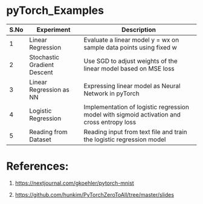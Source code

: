 # pyTorch_Examples

| S.No | Experiment | Description |
| ---------- | ---------- | ----------------- |
| 1 | Linear Regression |  Evaluate a linear model y = wx on sample data points using fixed w | 
| 2 | Stochastic Gradient Descent | Use SGD to adjust weights of the linear model based on MSE loss |
| 3 | Linear Regression as NN | Expressing linear model as Neural Network in pyTorch |
| 4 | Logistic Regression | Implementation of logistic regression model with sigmoid activation and cross entropy loss |
| 5 | Reading from Dataset | Reading input from text file and train the logistic regression model |



# References:
1. https://nextjournal.com/gkoehler/pytorch-mnist

2. https://github.com/hunkim/PyTorchZeroToAll/tree/master/slides
